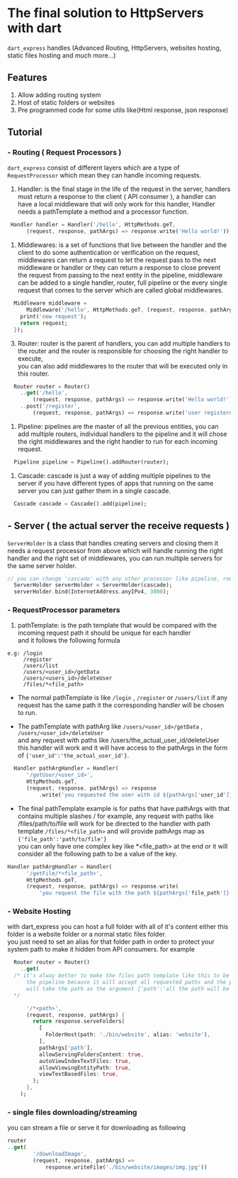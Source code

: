 # The final solution to HttpServers with dart  

`dart_express` handles (Advanced Routing, HttpServers, websites hosting, static files hosting and much more...)

## Features

1. Allow adding routing system
1. Host of static folders or websites
1. Pre programmed code for some utils like(Html response, json response)

## Tutorial  

### - Routing ( Request Processors )
`dart_express` consist of different layers which are a type of `RequestProcessor` which mean they can handle incoming requests.

1. Handler: is the final stage in the life of the request in the server, handlers must return a response to the client ( API consumer ), a handler can have a local middleware that will only work for this handler, 
Handler needs a pathTemplate a method and a processor function.

```dart
 Handler handler = Handler('/hello', HttpMethods.geT,
      (request, response, pathArgs) => response.write('Hello world!'));
```

1. Middlewares: is a set of functions that live between the handler and the client to do some authentication or verification on the request, middlewares can return a request to let the request pass to the next middleware or handler or they can return a response to close prevent the request from passing to the next entity in the pipeline, 
middleware can be added to a single handler, router, full pipeline or the every single request that comes to the server which are called global middlewares.

```dart
  Middleware middleware =
      Middleware('/hello', HttpMethods.geT, (request, response, pathArgs) {
    print('new request');
    return request;
  });
```

3. Router: router is the parent of handlers, you can add multiple handlers to the router and the router is responsible for choosing the right handler to execute,  
you can also add middlewares to the router that will be executed only in this router.
```dart
  Router router = Router()
    ..get('/hello',
        (request, response, pathArgs) => response.write('Hello world!'))
    ..post('/register',
        (request, response, pathArgs) => response.write('user registered!'));
```


1. Pipeline: pipelines are the master of all the previous entities, you can add multiple routers, individual handlers to the pipeline and it will chose the right middlewares and the right handler to run for each incoming request.

```dart
  Pipeline pipeline = Pipeline().addRouter(router);
```

1. Cascade: cascade is just a way of adding multiple pipelines to the server if you have different types of apps that running on the same server you can just gather them in a single cascade. 
```dart
  Cascade cascade = Cascade().add(pipeline);

```

## - Server ( the actual server the receive requests )
`ServerHolder` is a class that handles creating servers and closing them 
it needs a request processor from above which will handle running the right handler and the right set of middlewares, 
you can run multiple servers for the same server holder.

```dart
// you can change 'cascade' with any other processor like pipeline, router or even a single handler
  ServerHolder serverHolder = ServerHolder(cascade);
  serverHolder.bind(InternetAddress.anyIPv4, 3000);
```

### - RequestProcessor parameters
1. pathTemplate: is the path template that would be compared with the incoming request path it should be unique for each handler  
and it follows the following formula
```
e.g: /login  
     /register  
     /users/list  
     /users/<user_id>/getData  
     /users/<users_id>/deleteUser  
     /files/*<file_path> 
 ```

- The normal pathTemplate is like `/login` , `/register` or `/users/list`
if any request has the same path it the corresponding handler will be chosen to run.

- The pathTemplate with pathArg like `/users/<user_id>/getData`  , `/users/<user_id>/deleteUser`  
and any request with paths like /users/the_actual_user_id/deleteUser this handler will work
and it will have access to the pathArgs in the form of
`{'user_id':'the_actual_user_id'}`.
```dart
  Handler pathArgHandler = Handler(
      '/getUser/<user_id>',
      HttpMethods.geT,
      (request, response, pathArgs) => response
          .write('you requested the user with id ${pathArgs['user_id']}'));
```

- The final pathTemplate example is for paths that have pathArgs with that contains multiple slashes /
for example, any request with paths like /files/path/to/file will work for be directed to the handler with path template `/files/*<file_path>` and will provide pathArgs map as `{'file_path':'path/to/file'}`  
you can only have one complex key like *<file_path> at the end or it will consider all the following path to be a value of the key.

```dart  
Handler pathArgHandler = Handler(
      '/getFile/*<file_path>',
      HttpMethods.geT,
      (request, response, pathArgs) => response.write(
          'you request the file with the path ${pathArgs['file_path']}'));

```

### - Website Hosting
with dart_express you can host a full folder with all of it's content either this folder is a website folder or a normal static files folder.  
you just need to set an alias for that folder path in order to protect your system path to make it hidden from API consumers.
for example
```dart
  Router router = Router()
    ..get(
  /* it's alway better to make the files path template like this to be in the end of    
      the pipeline because it will accept all requested paths and the pathArgs 
      will take the path as the argument {'path':'all the path will be here'}
  */

      '/*<path>',
      (request, response, pathArgs) {
        return response.serveFolders(
          [
            FolderHost(path: './bin/website', alias: 'website'),
          ],
          pathArgs['path'],
          allowServingFoldersContent: true,
          autoViewIndexTextFiles: true,
          allowViewingEntityPath: true,
          viewTextBasedFiles: true,
        );
      },
    );

```

### - single files downloading/streaming
you can stream a file or serve it for downloading as following
```dart
router
..get(
        '/downloadImage',
        (request, response, pathArgs) =>
            response.writeFile('./bin/website/images/img.jpg'))
```

